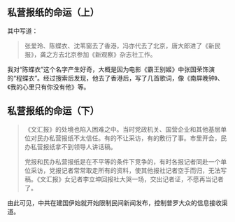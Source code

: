 ## 私营报纸的命运（上）

其中写道：

> 张爱玲、陈蝶衣、沈苇窗去了香港，冯亦代去了北京，唐大郎进了《新民报》，龚之方去北京参加《新观察》杂志社工作。

我对“陈蝶衣”这个名字产生好奇，大概是因为电影《霸王别姬》中张国荣饰演的“程蝶衣”。经过搜索后发现，他去了香港后，写了几首歌词，像《南屏晚钟》、《我的心里只有你没有他》等。

## 私营报纸的命运（下）

> 《文汇报》的处境也陷入困难之中。当时党政机关、国营企业和其他基层单位对民办私营报纸不太信任。有的不让采访，有的敷衍了事。市里开会，民办私营报纸拿不到领导人讲话稿。
>
> 党报和民办私营报纸是在不平等的条件下竞争的，有时各报记者同赴一个单位采访，党报记者常常取走所有的资料，使其他报社记者空手而归，无法写稿。《文汇报》女记者李立坤回报社大哭一场，交出记者证，不愿再当记者了。

由此可见，中共在建国伊始就开始限制民间新闻发布，控制普罗大众的信息接收渠道。
